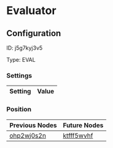 # Evaluator
## Configuration
ID:  j5g7kyj3v5

Type: EVAL 


### Settings
| Setting | Value  |
| :------------------------ | ---------------------------------------- |
 




### Position
| Previous Nodes | Future Nodes |
| :------------- | ------------ |
| [ohp2wj0s2n](./ohp2wj0s2n.md) | [ktfff5wvhf](./ktfff5wvhf.md) |
